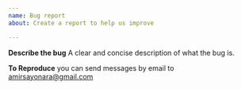 ```yaml
---
name: Bug report
about: Create a report to help us improve

---
```


**Describe the bug**
A clear and concise description of what the bug is.

**To Reproduce**
you can send messages by email to [amirsayonara@gmail.com](mailto:amirsayonara@gmail.com)

